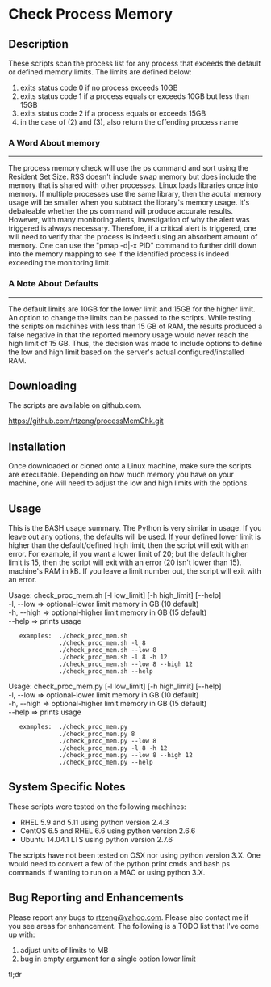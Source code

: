 Check Process Memory
====================

Description
-----------

These scripts scan the process list for any process that exceeds the default or
defined memory limits.  The limits are defined below: 
  1. exits status code 0 if no process exceeds 10GB
  2. exits status code 1 if a process equals or exceeds 10GB but less than 15GB
  3. exits status code 2 if a process equals or exceeds 15GB
  4. in the case of (2) and (3), also return the offending process name

### A Word About memory
-----------------------
The process memory check will use the ps command and sort using the Resident
Set Size. RSS doesn't include swap memory but does include the memory
that is shared with other processes. Linux loads libraries once into memory.
If multiple processes use the same library, then the acutal memory usage will
be smaller when you subtract the library's memory usage. It's debateable
whether the ps command will produce accurate results. However, with many
monitoring alerts, investigation of why the alert was triggered is always
necessary. Therefore, if a critical alert is triggered, one will need to 
verify that the process is indeed using an absorbent amount of memory. One can
use the "pmap -d|-x PID" command to further drill down into the memory mapping
to see if the identified process is indeed exceeding the monitoring limit.

### A Note About Defaults
-------------------------
The default limits are 10GB for the lower limit and 15GB for the higher limit.
An option to change the limits can be passed to the scripts. While testing the
scripts on machines with less than 15 GB of RAM, the results produced a false
negative in that the reported memory usage would never reach the high limit of
15 GB. Thus, the decision was made to include options to define the low and
high limit based on the server's actual configured/installed RAM.


Downloading
-----------

The scripts are available on github.com.

  https://github.com/rtzeng/processMemChk.git


Installation
------------

Once downloaded or cloned onto a Linux machine, make sure the scripts are
executable. Depending on how much memory you have on your machine, one will 
need to adjust the low and high limits with the options.


Usage
-----
This is the BASH usage summary. The Python is very similar in usage. If you
leave out any options, the defaults will be used. If your defined lower limit
is higher than the default/defined high limit, then the script will exit with
an error. For example, if you want a lower limit of 20; but the default higher
limit is 15, then the script will exit with an error (20 isn't lower than 15).
machine's RAM in kB. If you leave a limit number out, the script will exit with
an error.

Usage: check_proc_mem.sh [-l low_limit] [-h high_limit] [--help]  
    -l, --low   => optional-lower limit memory in GB (10 default)  
    -h, --high  => optional-higher limit memory in GB (15 default)  
    --help      => prints usage  

       examples:  ./check_proc_mem.sh
                  ./check_proc_mem.sh -l 8
                  ./check_proc_mem.sh --low 8
                  ./check_proc_mem.sh -l 8 -h 12
                  ./check_proc_mem.sh --low 8 --high 12
                  ./check_proc_mem.sh --help

Usage: check_proc_mem.py [-l low_limit] [-h high_limit] [--help]  
     -l, --low   => optional-lower limit memory in GB (10 default)  
     -h, --high  => optional-higher limit memory in GB (15 default)  
     --help      => prints usage  

       examples:  ./check_proc_mem.py
                  ./check_proc_mem.py 8
                  ./check_proc_mem.py --low 8
                  ./check_proc_mem.py -l 8 -h 12
                  ./check_proc_mem.py --low 8 --high 12
                  ./check_proc_mem.py --help


System Specific Notes
---------------------

These scripts were tested on the following machines:
  * RHEL 5.9 and 5.11 using python version 2.4.3
  * CentOS 6.5 and RHEL 6.6 using python version 2.6.6
  * Ubuntu 14.04.1 LTS using python version 2.7.6

The scripts have not been tested on OSX nor using python version 3.X. One would
need to convert a few of the python print cmds and bash ps commands if wanting
to run on a MAC or using python 3.X.


Bug Reporting and Enhancements
------------------------------

Please report any bugs to <rtzeng@yahoo.com>. Please also contact me if you see
areas for enhancement. The following is a TODO list that I've come up with:
  1. adjust units of limits to MB
  2. bug in empty argument for a single option lower limit

tl;dr
